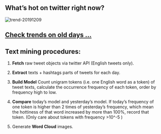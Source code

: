 ## What’s hot on twitter right now?

![trend-20191209][wordcloud]

[wordcloud]: https://raw.githubusercontent.com/xdqc/tweet-trend-everyday/master/word-cloud/trend-20191209.png?token=AF5V4P7ADR6KQBZ4CEDTNIK6AXRMU "trend-20191209"

## [Check trends on old days ...](https://github.com/xdqc/tweet-trend-everyday/tree/master/word-cloud)

## Text mining procedures:

1. **Fetch** raw tweet objects via twitter API (English tweets only).

2. **Extract** texts + hashtags parts of tweets for each day.

3. **Build Model** Count unigram tokens (i.e. one English word as a token) of tweet texts, calculate the occurrence frequency of each token, order by frequency high to low.

4. **Compare** today’s model and yesterday’s model. If today’s frequency of one token is higher than 2 times of yesterday’s frequency, which mean the hottiness of that word increased by more than 100%, record that token. (Only care about tokens with frequency >10^-5 )

5. Generate **Word Cloud** images.
